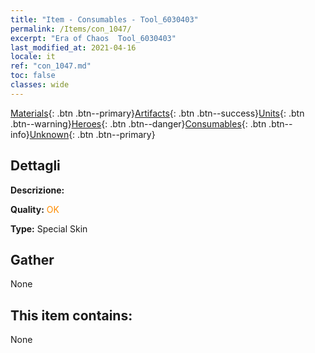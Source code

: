 ```yaml
---
title: "Item - Consumables - Tool_6030403"
permalink: /Items/con_1047/
excerpt: "Era of Chaos  Tool_6030403"
last_modified_at: 2021-04-16
locale: it
ref: "con_1047.md"
toc: false
classes: wide
---
```

 [Materials](/it/Items/){: .btn .btn--primary}[Artifacts](/it/Items/Artifacts/){: .btn .btn--success}[Units](/it/Items/Units/){: .btn .btn--warning}[Heroes](/it/Items/Heroes/){: .btn .btn--danger}[Consumables](/it/Items/Consumables/){: .btn .btn--info}[Unknown](/it/Items/Unknown/){: .btn .btn--primary}

## Dettagli
 **Descrizione:** 

 **Quality:** <span style="color: #FF8C00">OK</span>

 **Type:** Special Skin

## Gather

  None

## This item contains:

  None

